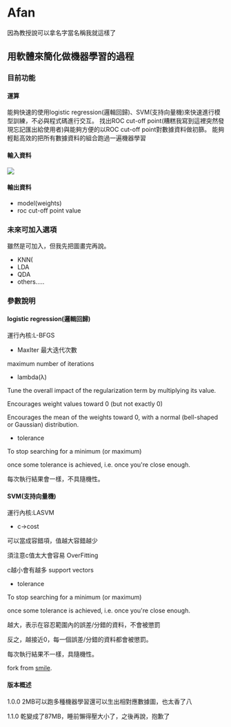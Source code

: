 # Afan

因為教授說可以拿名字當名稱我就這樣了

## 用軟體來簡化做機器學習的過程

### 目前功能

#### 運算

能夠快速的使用logistic regression(邏輯回歸)、SVM(支持向量機)來快速進行模型訓練，不必與程式碼進行交互。
找出ROC cut-off point(糟糕我寫到這裡突然發現忘記匯出給使用者)與能夠方便的以ROC cut-off point對數據資料做初篩。
能夠輕鬆高效的把所有數據資料的組合跑過一遍機器學習

#### 輸入資料

![](https://i.imgur.com/PnNEBnI.png)

#### 輸出資料

*    model(weights)
*    roc cut-off point value

### 未來可加入選項

雖然是可加入，但我先把圖畫完再說。

*    KNN(
*    LDA
*    QDA
*    others.....

### 參數說明

#### logistic regression(邏輯回歸)

運行內核:L-BFGS

*    MaxIter 最大迭代次數

maximum number of iterations

*    lambda(λ)

Tune the overall impact of the regularization term by multiplying its value.

Encourages weight values toward 0 (but not exactly 0)

Encourages the mean of the weights toward 0, with a normal (bell-shaped or Gaussian) distribution.

*    tolerance

To stop searching for a minimum (or maximum) 

once some tolerance is achieved, i.e. once you're close enough.

每次執行結果會一樣，不具隨機性。

#### SVM(支持向量機)

運行內核:LASVM

*    c->cost

可以當成容錯項，值越大容錯越少

須注意c值太大會容易 OverFitting

c越小會有越多 support vectors

*    tolerance

To stop searching for a minimum (or maximum) 

once some tolerance is achieved, i.e. once you're close enough.

越大，表示在容忍範圍內的誤差/分錯的資料，不會被懲罰

反之，越接近0，每一個誤差/分錯的資料都會被懲罰。

每次執行結果不一樣，具隨機性。

fork from [smile](https://github.com/haifengl/smile).

#### 版本概述

1.0.0 2MB可以跑多種機器學習還可以生出相對應數據圖，也太香了八

1.1.0 乾變成了87MB，睡前懶得壓大小了，之後再說，抱歉了
